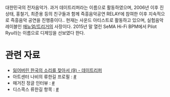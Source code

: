 대한민국의 전자음악가. 과거 데이트리퍼라는 이름으로 활동하였으며, 2006년 이후 진상태, 홍철기, 최준용 등의 친구들과 함께
즉흥음악공연 RELAY에 참여한 이후 지속적으로 즉흥음악 공연을 진행중이다.. 현재는 사운드 아티스트로 활동하고 있으며,
실험음악 레이블인 [매뉴얼/트리거의](/매뉴얼/트리거 "wikilink") 사장이다. 2015년 말 열린 SeMA Hi-Fi
BPM에서 Pilot Ryu라는 이름으로 디제잉을 선보였다 한다.

# 관련 자료

  - [잃어버린 한국의 소리를 찾아서 (9) -
    데이트리퍼](http://gall.dcinside.com/board/view/?id=elec&no=30551)
  - 아트센터 나비의 류한길 프로필 :
    [\#](http://www.nabi.or.kr/archive/creator_db_read.nab?idx=216)
  - 매거진 정글 인터뷰 :
    [\#](http://magazine.jungle.co.kr/cat_magazine_special/detail_view.asp?master_idx=139&pagenum=1&code=&menu_idx=303&main_menu_idx=5&sub_menu_idx=27)
  - 디스콕스 류한길 항목 : [\#](http://www.discogs.com/artist/Ryu+Hankil)